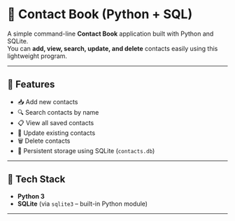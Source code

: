 # 📒 Contact Book (Python + SQL)

A simple command-line **Contact Book** application built with Python and SQLite.  
You can **add, view, search, update, and delete** contacts easily using this lightweight program.

---

## 🔧 Features

- 📥 Add new contacts
- 🔍 Search contacts by name
- 📋 View all saved contacts
- 📝 Update existing contacts
- 🗑️ Delete contacts
- 💾 Persistent storage using SQLite (`contacts.db`)

---

## 🧱 Tech Stack

- **Python 3**
- **SQLite** (via `sqlite3` – built-in Python module)

---

